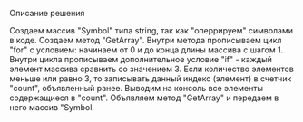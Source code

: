 Описание решения

Создаем массив "Symbol" типа string, так как "оперрируем" символами в коде.
Создаем метод "GetArray". Внутри метода прописываем цикл "for" c условием: начинаем от 0 и до конца длины массива с шагом 1.
Внутри цикла прописываем дополнительное условие "if" - каждый элемент массива сравнить со значением 3. Если количество элементов меньше или равно 3, то записывать данный индекс (элемент) в счетчик "count", объявленный ранее.
Выводим на консоль все элементы содержащиеся в "count".
Объявляем метод "GetArray" и передаем в него массив "Symbol.
